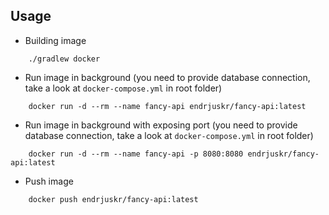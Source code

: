 ## Usage

* Building image

```
    ./gradlew docker
```

* Run image in background (you need to provide database connection, take a look at `docker-compose.yml` in root folder)

```
    docker run -d --rm --name fancy-api endrjuskr/fancy-api:latest
```

* Run image in background with exposing port (you need to provide database connection, take a look at `docker-compose.yml` in root folder)

```
    docker run -d --rm --name fancy-api -p 8080:8080 endrjuskr/fancy-api:latest
```

* Push image

```
    docker push endrjuskr/fancy-api:latest
```